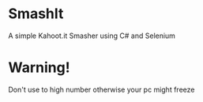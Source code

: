 # SmashIt
A simple Kahoot.it Smasher using C# and Selenium

# Warning!
Don't use to high number otherwise your pc might freeze
